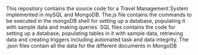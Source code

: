 This repository contains the source code for a Travel Management System implemented in mySQL and MongoDB. 
The.js file contains the commands to be executed in the mongoDB shell for setting up a database, populating it with sample data and making queries.
SQL files contains the code for setting up a database, populating tables in it with sample data, retrieving data and creating triggers including automated task and data integrity.
The .json files contain all the data for the different documents in MongoDB

